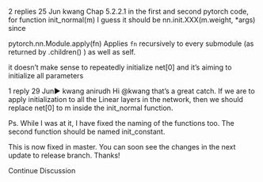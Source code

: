 

<!--
 * @version:
 * @Author:  StevenJokess https://github.com/StevenJokess
 * @Date: 2020-09-13 20:53:50
 * @LastEditors:  StevenJokess https://github.com/StevenJokess
 * @LastEditTime: 2020-09-13 20:53:52
 * @Description:http://preview.d2l.ai/d2l-en/master/chapter_deep-learning-computation/parameters.html
 * @TODO::
 * @Reference:
-->
2 replies
25 Jun
kwang
Chap 5.2.2.1
in the first and second pytorch code, for function
init_normal(m)
I guess it should be
nn.init.XXX(m.weight, *args)
since

pytorch.nn.Module.apply(fn) Applies `fn` recursively to every submodule (as returned by .children() ) as well as self.

it doesn’t make sense to repeatedly initialize net[0] and it’s aiming to initialize all parameters

1 reply
29 Jun▶ kwang
anirudh
Hi @kwang that’s a great catch. If we are to apply initialization to all the Linear layers in the network, then we should replace net[0] to m inside the init_normal function.

Ps. While I was at it, I have fixed the naming of the functions too. The second function should be named init_constant.

This is now fixed in master. You can soon see the changes in the next update to release branch.
Thanks!

Continue Discussion
